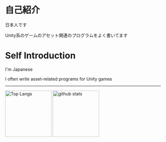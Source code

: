 # 自己紹介

日本人です

Unity系のゲームのアセット関連のプログラムをよく書いてます

# Self Introduction

I'm Japanese

I often write asset-related programs for Unity games

---

<p align="left"> 
  <img alt="Top Langs" height="150px" src="https://github-readme-stats.vercel.app/api/top-langs/?username=Endergreen12&layout=compact&show_icons=true&theme=react" />
  <img alt="github stats" height="150px" src="https://github-readme-stats.vercel.app/api?username=Endergreen12&theme=react&show_icons=ture" />
</p>

